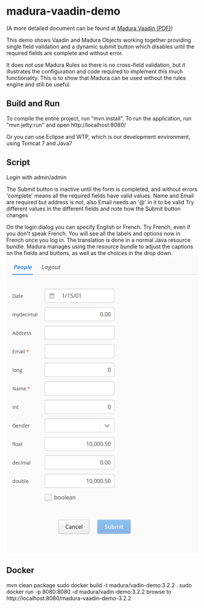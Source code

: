 madura-vaadin-demo
==

(A more detailed document can be found at [Madura Vaadin (PDF)](http://www.madurasoftware.com/madura-vaadin.pdf)) 

This demo shows Vaadin and Madura Objects working together providing single field validation and a dynamic submit button which disables until the required fields are complete and without error.

It does not use Madura Rules so there is no cross-field validation, but it illustrates the configuration and code required to implement this much functionality. This is to show that Madura can be used without the rules engine and still be useful. 

Build and Run
--
To compile the entire project, run "mvn install".
To run the application, run "mvn jetty:run" and open http://localhost:8080/

Or you can use Eclipse and WTP, which is our development environment, using Tomcat 7 and Java7

Script
--
Login with admin/admin

The Submit button is inactive until the form is completed, and without errors 'complete' means all the required fields have valid values. Name and Email are required but address is not, also Email needs an '@' in it to be valid Try different values in the different fields and note how the Submit button changes

On the login dialog you can specify English or French. Try French, even if you don't speak French. You will see all the labels and options now in French once you log in. The translation is done in a normal Java resource bundle. Madura manages using the resource bundle to adjust the captions on the fields and buttons, as well as the choices in the drop down.
![Vaadin Demo Screen](../madura-vaadin/docs/images/VaadinDemo.png)

Docker
--
mvn clean package
sudo docker build -t madura/vadin-demo:3.2.2 .
sudo docker run -p 8080:8080 -d madura/vadin-demo:3.2.2
browse to http://localhost:8080/madura-vaadin-demo-3.2.2


